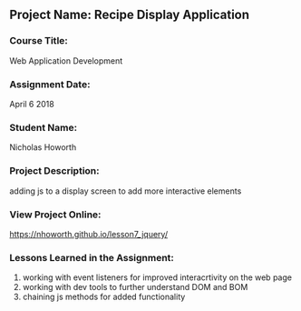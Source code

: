 ## Project Name:  Recipe Display Application

### Course Title:
Web Application Development

### Assignment Date:  
April 6 2018

### Student Name:  
Nicholas Howorth

### Project Description:
adding js to a display screen to add more interactive elements

### View Project Online:
 https://nhoworth.github.io/lesson7_jquery/

### Lessons Learned in the Assignment:
1. working with event listeners for improved interacrtivity on the web page
2. working with dev tools to further understand DOM and BOM
3. chaining js methods for added functionality 

